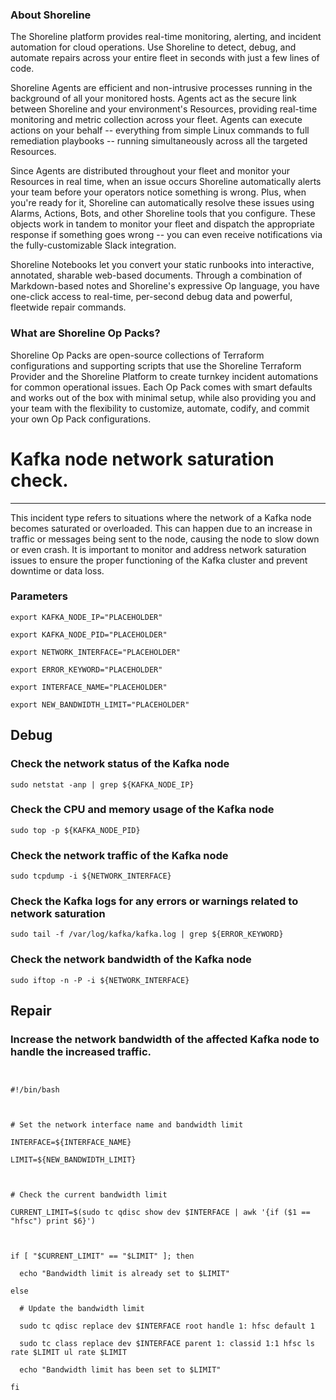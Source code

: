 
### About Shoreline
The Shoreline platform provides real-time monitoring, alerting, and incident automation for cloud operations. Use Shoreline to detect, debug, and automate repairs across your entire fleet in seconds with just a few lines of code.

Shoreline Agents are efficient and non-intrusive processes running in the background of all your monitored hosts. Agents act as the secure link between Shoreline and your environment's Resources, providing real-time monitoring and metric collection across your fleet. Agents can execute actions on your behalf -- everything from simple Linux commands to full remediation playbooks -- running simultaneously across all the targeted Resources.

Since Agents are distributed throughout your fleet and monitor your Resources in real time, when an issue occurs Shoreline automatically alerts your team before your operators notice something is wrong. Plus, when you're ready for it, Shoreline can automatically resolve these issues using Alarms, Actions, Bots, and other Shoreline tools that you configure. These objects work in tandem to monitor your fleet and dispatch the appropriate response if something goes wrong -- you can even receive notifications via the fully-customizable Slack integration.

Shoreline Notebooks let you convert your static runbooks into interactive, annotated, sharable web-based documents. Through a combination of Markdown-based notes and Shoreline's expressive Op language, you have one-click access to real-time, per-second debug data and powerful, fleetwide repair commands.

### What are Shoreline Op Packs?
Shoreline Op Packs are open-source collections of Terraform configurations and supporting scripts that use the Shoreline Terraform Provider and the Shoreline Platform to create turnkey incident automations for common operational issues. Each Op Pack comes with smart defaults and works out of the box with minimal setup, while also providing you and your team with the flexibility to customize, automate, codify, and commit your own Op Pack configurations.

# Kafka node network saturation check.
---

This incident type refers to situations where the network of a Kafka node becomes saturated or overloaded. This can happen due to an increase in traffic or messages being sent to the node, causing the node to slow down or even crash. It is important to monitor and address network saturation issues to ensure the proper functioning of the Kafka cluster and prevent downtime or data loss.

### Parameters
```shell
export KAFKA_NODE_IP="PLACEHOLDER"

export KAFKA_NODE_PID="PLACEHOLDER"

export NETWORK_INTERFACE="PLACEHOLDER"

export ERROR_KEYWORD="PLACEHOLDER"

export INTERFACE_NAME="PLACEHOLDER"

export NEW_BANDWIDTH_LIMIT="PLACEHOLDER"
```

## Debug

### Check the network status of the Kafka node
```shell
sudo netstat -anp | grep ${KAFKA_NODE_IP}
```

### Check the CPU and memory usage of the Kafka node
```shell
sudo top -p ${KAFKA_NODE_PID}
```

### Check the network traffic of the Kafka node
```shell
sudo tcpdump -i ${NETWORK_INTERFACE}
```

### Check the Kafka logs for any errors or warnings related to network saturation
```shell
sudo tail -f /var/log/kafka/kafka.log | grep ${ERROR_KEYWORD}
```

### Check the network bandwidth of the Kafka node
```shell
sudo iftop -n -P -i ${NETWORK_INTERFACE}
```

## Repair

### Increase the network bandwidth of the affected Kafka node to handle the increased traffic.
```shell


#!/bin/bash



# Set the network interface name and bandwidth limit

INTERFACE=${INTERFACE_NAME}

LIMIT=${NEW_BANDWIDTH_LIMIT}



# Check the current bandwidth limit

CURRENT_LIMIT=$(sudo tc qdisc show dev $INTERFACE | awk '{if ($1 == "hfsc") print $6}')



if [ "$CURRENT_LIMIT" == "$LIMIT" ]; then

  echo "Bandwidth limit is already set to $LIMIT"

else

  # Update the bandwidth limit

  sudo tc qdisc replace dev $INTERFACE root handle 1: hfsc default 1

  sudo tc class replace dev $INTERFACE parent 1: classid 1:1 hfsc ls rate $LIMIT ul rate $LIMIT

  echo "Bandwidth limit has been set to $LIMIT"

fi


```
